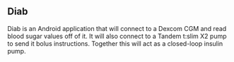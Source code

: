 ## Diab

Diab is an Android application that will connect to a Dexcom CGM and read blood sugar values off of it. It will also connect to a Tandem t:slim X2 pump to send it bolus instructions. Together this will act as a closed-loop insulin pump.
